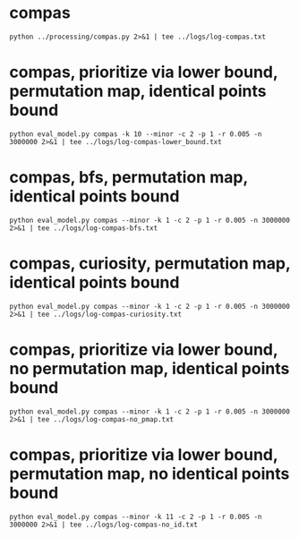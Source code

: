 # compas

    python ../processing/compas.py 2>&1 | tee ../logs/log-compas.txt

# compas, prioritize via lower bound, permutation map, identical points bound

    python eval_model.py compas -k 10 --minor -c 2 -p 1 -r 0.005 -n 3000000 2>&1 | tee ../logs/log-compas-lower_bound.txt

# compas, bfs, permutation map, identical points bound

    python eval_model.py compas --minor -k 1 -c 2 -p 1 -r 0.005 -n 3000000 2>&1 | tee ../logs/log-compas-bfs.txt

# compas, curiosity, permutation map, identical points bound

    python eval_model.py compas --minor -k 1 -c 2 -p 1 -r 0.005 -n 3000000 2>&1 | tee ../logs/log-compas-curiosity.txt

# compas, prioritize via lower bound, no permutation map, identical points bound

    python eval_model.py compas --minor -k 1 -c 2 -p 1 -r 0.005 -n 3000000 2>&1 | tee ../logs/log-compas-no_pmap.txt

# compas, prioritize via lower bound, permutation map, no identical points bound

    python eval_model.py compas --minor -k 11 -c 2 -p 1 -r 0.005 -n 3000000 2>&1 | tee ../logs/log-compas-no_id.txt

